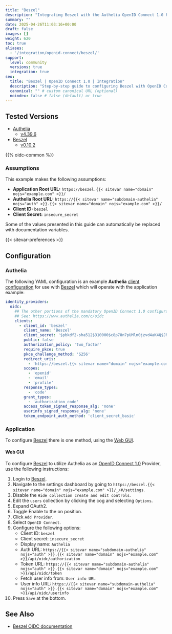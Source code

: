 ```yaml
---
title: "Beszel"
description: "Integrating Beszel with the Authelia OpenID Connect 1.0 Provider."
summary: ""
date: 2025-04-26T11:03:16+00:00
draft: false
images: []
weight: 620
toc: true
aliases:
  - '/integration/openid-connect/beszel/'
support:
  level: community
  versions: true
  integration: true
seo:
  title: "Beszel | OpenID Connect 1.0 | Integration"
  description: "Step-by-step guide to configuring Beszel with OpenID Connect 1.0 for secure SSO. Enhance your login flow using Authelia’s modern identity management."
  canonical: "" # custom canonical URL (optional)
  noindex: false # false (default) or true
---
```


## Tested Versions

- [Authelia]
  - [v4.39.6](https://github.com/authelia/authelia/releases/tag/v4.39.6)
- [Beszel]
  - [v0.10.2](https://github.com/henrygd/beszel/releases/tag/v0.10.2)

{{% oidc-common %}}

### Assumptions

This example makes the following assumptions:

- __Application Root URL:__ `https://beszel.{{< sitevar name="domain" nojs="example.com" >}}/`
- __Authelia Root URL:__ `https://{{< sitevar name="subdomain-authelia" nojs="auth" >}}.{{< sitevar name="domain" nojs="example.com" >}}/`
- __Client ID:__ `beszel`
- __Client Secret:__ `insecure_secret`

Some of the values presented in this guide can automatically be replaced with documentation variables.

{{< sitevar-preferences >}}

## Configuration

### Authelia

The following YAML configuration is an example __Authelia__ [client configuration] for use with [Beszel] which will
operate with the application example:

```yaml {title="configuration.yml"}
identity_providers:
  oidc:
    ## The other portions of the mandatory OpenID Connect 1.0 configuration go here.
    ## See: https://www.authelia.com/c/oidc
    clients:
      - client_id: 'beszel'
        client_name: 'Beszel'
        client_secret: '$pbkdf2-sha512$310000$c8p78n7pUMln0jzvd4aK4Q$JNRBzwAo0ek5qKn50cFzzvE9RXV88h1wJn5KGiHrD0YKtZaR/nCb2CJPOsKaPK0hjf.9yHxzQGZziziccp6Yng'  # The digest of 'insecure_secret'.
        public: false
        authorization_policy: 'two_factor'
        require_pkce: true
        pkce_challenge_method: 'S256'
        redirect_uris:
          - 'https://beszel.{{< sitevar name="domain" nojs="example.com" >}}/api/oauth2-redirect'
        scopes:
          - 'openid'
          - 'email'
          - 'profile'
        response_types:
          - 'code'
        grant_types:
          - 'authorization_code'
        access_token_signed_response_alg: 'none'
        userinfo_signed_response_alg: 'none'
        token_endpoint_auth_method: 'client_secret_basic'
```

### Application

To configure [Beszel] there is one method, using the [Web GUI](#web-gui).

#### Web GUI

To configure [Beszel] to utilize Authelia as an [OpenID Connect 1.0] Provider, use the following instructions:

1. Login to [Beszel].
2. Navigate to the settings dashboard by going to `https://beszel.{{< sitevar name="domain" nojs="example.com" >}}/_/#/settings`.
3. Disable the `Hide collection create and edit controls`.
4. Edit the `users` collection by clicking the cog and selecting `Options`.
5. Expand OAuth2.
6. Toggle Enable to the on position.
7. Click `Add Provider`.
8. Select `OpenID Connect`.
9. Configure the following options:
   - Client ID: `beszel`
   - Client secret: `insecure_secret`
   - Display name: `Authelia`
   - Auth URL: `https://{{< sitevar name="subdomain-authelia" nojs="auth" >}}.{{< sitevar name="domain" nojs="example.com" >}}/api/oidc/authorization`
   - Token URL: `https://{{< sitevar name="subdomain-authelia" nojs="auth" >}}.{{< sitevar name="domain" nojs="example.com" >}}/api/oidc/token`
   - Fetch user info from: `User info URL`
   - User info URL: `https://{{< sitevar name="subdomain-authelia" nojs="auth" >}}.{{< sitevar name="domain" nojs="example.com" >}}/api/oidc/userinfo`
10. Press `Save` at the bottom.

## See Also

- [Beszel OIDC documentation](https://beszel.dev/guide/oauth)

[Authelia]: https://www.authelia.com
[Beszel]: https://beszel.dev/
[OpenID Connect 1.0]: ../../../openid-connect/introduction.md
[client configuration]: ../../../../configuration/identity-providers/openid-connect/clients.md
